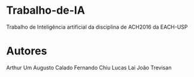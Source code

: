 # Trabalho-de-IA
Trabalho de Inteligência artificial da disciplina de ACH2016 da EACH-USP
# Autores
Arthur Um 
Augusto Calado 
Fernando Chiu 
Lucas Lai 
João Trevisan

